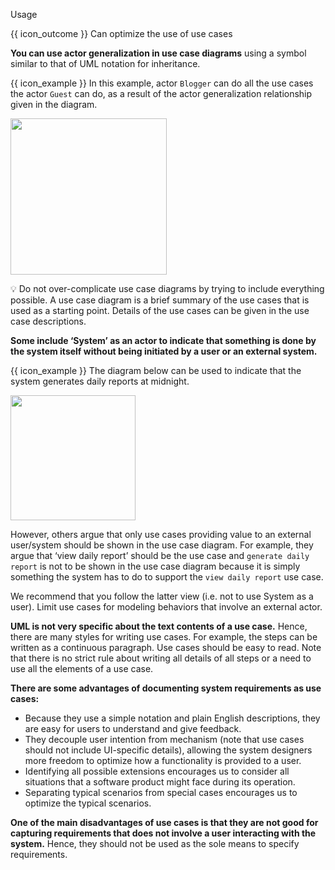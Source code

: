 <span id="title">Usage</span>

<span id="prereqs"></span>

<span id="outcomes">{{ icon_outcome }} Can optimize the use of use cases</span>

<div id="body">

**You can use actor generalization in use case diagrams** using a symbol similar to that of UML notation for inheritance. 

<tip-box> 

{{ icon_example }} In this example, actor `Blogger` can do all the use cases the actor `Guest` can do, as a result of the actor generalization relationship given in the diagram.

<img src="{{baseUrl}}/specifyingRequirements/useCases/usage/images/actorGeneralisation.png" height="250" />
</tip-box>

:bulb: Do not over-complicate use case diagrams by trying to include everything possible. A use case diagram is a brief summary of the use cases that is used as a starting point. Details of the use cases can be given in the use case descriptions.

**Some include ‘System’ as an actor to indicate that something is done by the system itself without being initiated by a user or an external system.** 

<tip-box> 

{{ icon_example }} The diagram below can be used to indicate that the system generates daily reports at midnight.

<img src="{{baseUrl}}/specifyingRequirements/useCases/usage/images/systemAsActor.jpg" height="200" />

</tip-box> 


However, others argue that only use cases providing value to an external user/system should be shown in the use case diagram. For example, they argue that ‘view daily report’ should be the use case and  `generate daily report` is not to be shown in the use case diagram because it is simply something the system has to do to support the `view daily report` use case.

We recommend that you follow the latter view (i.e. not to use System as a user). Limit use cases for modeling behaviors that involve an external actor.

**UML is not very specific about the text contents of a use case.** Hence, there are many styles for writing use cases. For example, the steps can be written as a continuous paragraph.
Use cases should be easy to read. Note that there is no strict rule about writing all details of all steps or a need to use all the elements of a use case.

**There are some advantages of documenting system requirements as use cases:**

* Because they use a simple notation and plain English descriptions, they are easy for users to understand and give feedback.
* They decouple user intention from mechanism (note that use cases should not include UI-specific details), allowing the system designers more freedom to optimize how a functionality is provided to a user.
* Identifying all possible extensions encourages us to consider all situations that a software product might face during its operation.
* Separating typical scenarios from special cases encourages us to optimize the typical scenarios.

**One of the main disadvantages of use cases is that they are not good for capturing requirements that does not involve a user interacting with the system.** Hence, they should not be used as the sole means to specify requirements.

</div>

<div id="extras">

<include src="exercises.md" />

</div>
